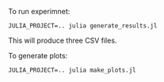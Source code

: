 To run experimnet:
```
JULIA_PROJECT=.. julia generate_results.jl
```

This will produce three CSV files.

To generate plots:
```
JULIA_PROJECT=.. julia make_plots.jl
```
